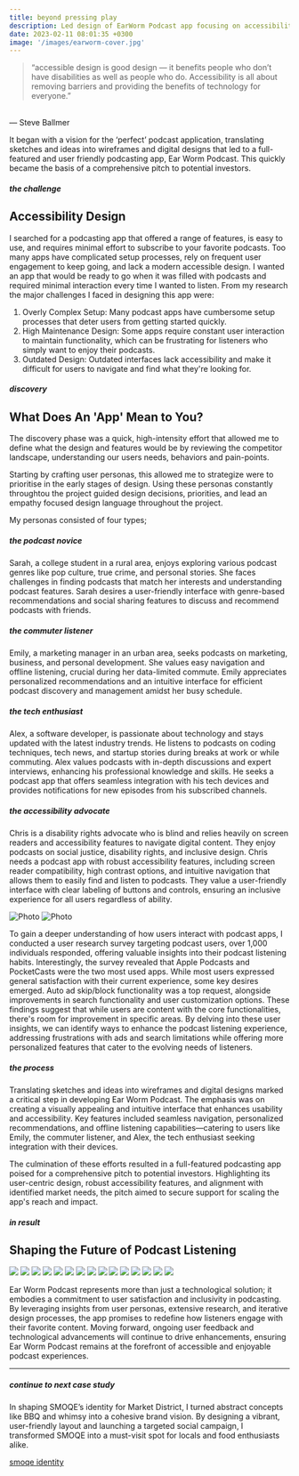 ```yaml
---
title: beyond pressing play
description: Led design of EarWorm Podcast app focusing on accessibility and experience for users.
date: 2023-02-11 08:01:35 +0300
image: '/images/earworm-cover.jpg'
---
```


>“accessible design is good design — it benefits people who don’t have disabilities as well as people who do. Accessibility is all about removing barriers and providing the benefits of technology for everyone.”<br>
<br>
— Steve Ballmer

It began with a vision for the ‘perfect’ podcast application, translating sketches and ideas into wireframes and digital designs that led to a full-featured and user friendly podcasting app, Ear Worm Podcast. This quickly became the basis of a comprehensive pitch to potential investors.

##### the challenge
## Accessibility Design

I searched for a podcasting app that offered a range of features, is easy to use, and requires minimal effort to subscribe to your favorite podcasts. Too many apps have complicated setup processes, rely on frequent user engagement to keep going, and lack a modern accessible design. I wanted an app that would be ready to go when it was filled with podcasts and required minimal interaction every time I wanted to listen. From my research the major challenges I faced in designing this app were:
1. Overly Complex Setup: Many podcast apps have cumbersome setup processes that deter users from getting started quickly.
2. High Maintenance Design:  Some apps require constant user interaction to maintain functionality, which can be frustrating for listeners who simply want to enjoy their podcasts.
3. Outdated Design: Outdated interfaces lack accessibility and make it difficult for users to navigate and find what they're looking for.

##### discovery
## What Does An 'App' Mean to You?

The discovery phase was a quick, high-intensity effort that allowed me to define what the design and features would be by reviewing the competitor landscape, understanding our users needs, behaviors and pain-points. 

Starting by crafting user personas, this allowed me to strategize were to prioritise in the early stages of design. Using these personas constantly throughtou the project guided design decisions, priorities, and lead an empathy focused design language throughout the project. 

My personas consisted of four types;

##### the podcast novice
Sarah, a college student in a rural area, enjoys exploring various podcast genres like pop culture, true crime, and personal stories. She faces challenges in finding podcasts that match her interests and understanding podcast features. Sarah desires a user-friendly interface with genre-based recommendations and social sharing features to discuss and recommend podcasts with friends.

##### the commuter listener
Emily, a marketing manager in an urban area, seeks podcasts on marketing, business, and personal development. She values easy navigation and offline listening, crucial during her data-limited commute. Emily appreciates personalized recommendations and an intuitive interface for efficient podcast discovery and management amidst her busy schedule.

##### the tech enthusiast
Alex, a software developer, is passionate about technology and stays updated with the latest industry trends. He listens to podcasts on coding techniques, tech news, and startup stories during breaks at work or while commuting. Alex values podcasts with in-depth discussions and expert interviews, enhancing his professional knowledge and skills. He seeks a podcast app that offers seamless integration with his tech devices and provides notifications for new episodes from his subscribed channels.

##### the accessibility advocate
Chris is a disability rights advocate who is blind and relies heavily on screen readers and accessibility features to navigate digital content. They enjoy podcasts on social justice, disability rights, and inclusive design. Chris needs a podcast app with robust accessibility features, including screen reader compatibility, high contrast options, and intuitive navigation that allows them to easily find and listen to podcasts. They value a user-friendly interface with clear labeling of buttons and controls, ensuring an inclusive experience for all users regardless of ability.

![Photo](/images/podwide-02.jpg#wide)
![Photo](/images/podwide-01.jpg#wide)

To gain a deeper understanding of how users interact with podcast apps, I conducted a user research survey targeting podcast users, over 1,000 individuals responded, offering valuable insights into their podcast listening habits. Interestingly, the survey revealed that Apple Podcasts and PocketCasts were the two most used apps. While most users expressed general satisfaction with their current experience, some key desires emerged. Auto ad skip/block functionality was a top request, alongside improvements in search functionality and user customization options. These findings suggest that while users are content with the core functionalities, there's room for improvement in specific areas. By delving into these user insights, we can identify ways to enhance the podcast listening experience, addressing frustrations with ads and search limitations while offering more personalized features that cater to the evolving needs of listeners.

##### the process
Translating sketches and ideas into wireframes and digital designs marked a critical step in developing Ear Worm Podcast. The emphasis was on creating a visually appealing and intuitive interface that enhances usability and accessibility. Key features included seamless navigation, personalized recommendations, and offline listening capabilities—catering to users like Emily, the commuter listener, and Alex, the tech enthusiast seeking integration with their devices.

The culmination of these efforts resulted in a full-featured podcasting app poised for a comprehensive pitch to potential investors. Highlighting its user-centric design, robust accessibility features, and alignment with identified market needs, the pitch aimed to secure support for scaling the app's reach and impact.

##### in result
## Shaping the Future of Podcast Listening

<div class="page__gallery__wrapper">
  <div class="page__gallery__images">
    <img src= /images/new1.png loading="lazy">
    <img src= /images/new2.png loading="lazy">
    <img src= /images/new3.png loading="lazy">
    <img src= /images/pod.png loading="lazy">
    <img src= /images/moreinfo.png loading="lazy">
    <img src= /images/podedit.png loading="lazy">
    <img src= /images/edit.png loading="lazy">
    <img src= /images/seasons.png loading="lazy">
    <img src= /images/resume.png loading="lazy">
    <img src= /images/landing.png loading="lazy">
    <img src= /images/playing.png loading="lazy">
    <img src= /images/playleft.png loading="lazy">
    <img src= /images/playright.png loading="lazy">
    <img src= /images/chapter.png loading="lazy">
    <img src= /images/share.png loading="lazy">
  </div>
</div>

Ear Worm Podcast represents more than just a technological solution; it embodies a commitment to user satisfaction and inclusivity in podcasting. By leveraging insights from user personas, extensive research, and iterative design processes, the app promises to redefine how listeners engage with their favorite content. Moving forward, ongoing user feedback and technological advancements will continue to drive enhancements, ensuring Ear Worm Podcast remains at the forefront of accessible and enjoyable podcast experiences.


---

##### continue to next case study
In shaping SMOQE’s identity for Market District, I turned abstract concepts like BBQ and whimsy into a cohesive brand vision. By designing a vibrant, user-friendly layout and launching a targeted social campaign, I transformed SMOQE into a must-visit spot for locals and food enthusiasts alike.

<a href="https://keilub.com/projects/12-smoqe">smoqe identity</a>
